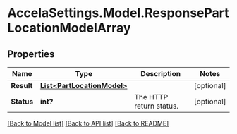 # AccelaSettings.Model.ResponsePartLocationModelArray
## Properties

Name | Type | Description | Notes
------------ | ------------- | ------------- | -------------
**Result** | [**List&lt;PartLocationModel&gt;**](PartLocationModel.md) |  | [optional] 
**Status** | **int?** | The HTTP return status. | [optional] 

[[Back to Model list]](../README.md#documentation-for-models) [[Back to API list]](../README.md#documentation-for-api-endpoints) [[Back to README]](../README.md)

